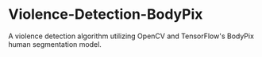# Violence-Detection-BodyPix
A violence detection algorithm utilizing OpenCV and TensorFlow's BodyPix human segmentation model.
